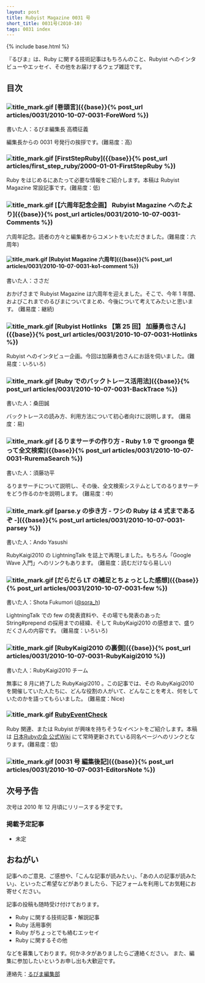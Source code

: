```yaml
---
layout: post
title: Rubyist Magazine 0031 号
short_title: 0031号(2010-10)
tags: 0031 index
---
```

{% include base.html %}


『るびま』は、Ruby に関する技術記事はもちろんのこと、Rubyist へのインタビューやエッセイ、その他をお届けするウェブ雑誌です。

## 目次

### ![title_mark.gif]({{base}}{{site.baseurl}}/images/title_mark.gif) [巻頭言]({{base}}{% post_url articles/0031/2010-10-07-0031-ForeWord %})

書いた人：るびま編集長 高橋征義

編集長からの 0031 号発行の挨拶です。(難易度：高)

### ![title_mark.gif]({{base}}{{site.baseurl}}/images/title_mark.gif) [FirstStepRuby]({{base}}{% post_url articles/first_step_ruby/2000-01-01-FirstStepRuby %})

Ruby をはじめるにあたって必要な情報をご紹介します。本稿は Rubyist Magazine 常設記事です。(難易度：低)

### ![title_mark.gif]({{base}}{{site.baseurl}}/images/title_mark.gif) [【六周年記念企画】 Rubyist Magazine へのたより]({{base}}{% post_url articles/0031/2010-10-07-0031-Comments %})

六周年記念。読者の方々と編集者からコメントをいただきました。(難易度：六周年)

#### ![title_mark.gif]({{base}}{{site.baseurl}}/images/title_mark.gif) [Rubyist Magazine 六周年]({{base}}{% post_url articles/0031/2010-10-07-0031-ko1-comment %})

書いた人：ささだ

おかげさまで Rubyist Magazine は六周年を迎えました。そこで、今年 1 年間、およびこれまでのるびまについてまとめ、今後について考えてみたいと思います。 (難易度：継続)

### ![title_mark.gif]({{base}}{{site.baseurl}}/images/title_mark.gif) [Rubyist Hotlinks 【第 25 回】 加藤勇也さん]({{base}}{% post_url articles/0031/2010-10-07-0031-Hotlinks %})

Rubyist へのインタビュー企画。今回は加藤勇也さんにお話を伺いました。(難易度：いろいろ)

### ![title_mark.gif]({{base}}{{site.baseurl}}/images/title_mark.gif) [Ruby でのバックトレース活用法]({{base}}{% post_url articles/0031/2010-10-07-0031-BackTrace %})

書いた人：桑田誠

バックトレースの読み方、利用方法について初心者向けに説明します。 (難易度：易)

### ![title_mark.gif]({{base}}{{site.baseurl}}/images/title_mark.gif) [るりまサーチの作り方 - Ruby 1.9 で groonga 使って全文検索]({{base}}{% post_url articles/0031/2010-10-07-0031-RuremaSearch %})

書いた人：須藤功平

るりまサーチについて説明し、その後、全文検索システムとしてのるりまサーチをどう作るのかを説明します。 (難易度：中)

### ![title_mark.gif]({{base}}{{site.baseurl}}/images/title_mark.gif) [parse.y の歩き方 - ワシの Ruby は 4 式まであるぞ -]({{base}}{% post_url articles/0031/2010-10-07-0031-parsey %})

書いた人：Ando Yasushi

RubyKaigi2010 の LightningTalk を誌上で再現しました。もちろん「Google Wave 入門」へのリンクもあります。 (難易度：読むだけなら易しい)

### ![title_mark.gif]({{base}}{{site.baseurl}}/images/title_mark.gif) [だらだら LT の補足とちょっとした感想]({{base}}{% post_url articles/0031/2010-10-07-0031-few %})

書いた人：Shota Fukumori ([@sora_h](http://twitter.com/sora_h))

LightningTalk での few の発表資料や、その場でも発表のあった String#prepend の採用までの経緯、そして RubyKaigi2010 の感想まで、盛りだくさんの内容です。 (難易度：いろいろ)

### ![title_mark.gif]({{base}}{{site.baseurl}}/images/title_mark.gif) [RubyKaigi2010 の裏側]({{base}}{% post_url articles/0031/2010-10-07-0031-RubyKaigi2010 %})

書いた人：RubyKaigi2010 チーム

無事に 8 月に終了した RubyKaigi2010 。この記事では、その RubyKaigi2010 を開催していた人たちに、どんな役割の人がいて、どんなことを考え、何をしていたのかを語ってもらいました。 (難易度：Nice)

### ![title_mark.gif]({{base}}{{site.baseurl}}/images/title_mark.gif) [RubyEventCheck](http://jp.rubyist.net/?RubyEventCheck)

Ruby 関連、または Rubyist が興味を持ちそうなイベントをご紹介します。本稿は [日本Rubyの会 公式Wiki](http://jp.rubyist.net/) にて常時更新されている同名ページへのリンクとなります。(難易度：低)

### ![title_mark.gif]({{base}}{{site.baseurl}}/images/title_mark.gif) [0031 号 編集後記]({{base}}{% post_url articles/0031/2010-10-07-0031-EditorsNote %})

## 次号予告

次号は 2010 年 12 月頃にリリースする予定です。

### 掲載予定記事

* 未定


## おねがい

記事へのご意見、ご感想や、「こんな記事が読みたい」、「あの人の記事が読みたい」、といったご希望などがありましたら、下記フォームを利用してお気軽にお寄せください。

記事の投稿も随時受け付けております。

* Ruby に関する技術記事・解説記事
* Ruby 活用事例
* Ruby がちょっとでも絡むエッセイ
* Ruby に関するその他


などを募集しております。何かネタがありましたらご連絡ください。
また、編集に参加したいというお申し出も大歓迎です。

連絡先：[るびま編集部](mailto:magazine@ruby-no-kai.org)


